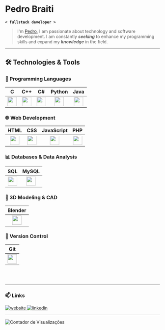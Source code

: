 # Pedro Braiti

**`< fullstack developer >`**

>I'm [Pedro](https://pedrobraiti.com/), I am passionate about technology and software development. I am constantly ***seeking*** to enhance my programming skills and expand my ***knowledge*** in the field.

---

## 🛠️ Technologies & Tools

### 🔹 Programming Languages  
| C | C++ | C# | Python | Java |
|:-:|:-:|:-:|:-:|:-:|
| <img src="https://cdn.jsdelivr.net/gh/devicons/devicon@latest/icons/c/c-original.svg" width="30px"/> | <img src="https://cdn.jsdelivr.net/gh/devicons/devicon@latest/icons/cplusplus/cplusplus-original.svg" width="30px"/> | <img src="https://cdn.jsdelivr.net/gh/devicons/devicon@latest/icons/csharp/csharp-original.svg" width="30px"/> | <img src="https://cdn.jsdelivr.net/gh/devicons/devicon@latest/icons/python/python-original.svg" width="30px"/> | <img src="https://cdn.jsdelivr.net/gh/devicons/devicon@latest/icons/java/java-original.svg" width="30px"/> |

### 🌐 Web Development  
| HTML | CSS | JavaScript | PHP |
|:-:|:-:|:-:|:-:|
| <img src="https://cdn.jsdelivr.net/gh/devicons/devicon@latest/icons/html5/html5-original.svg" width="30px"/> | <img src="https://cdn.jsdelivr.net/gh/devicons/devicon@latest/icons/css3/css3-original.svg" width="30px"/> | <img src="https://cdn.jsdelivr.net/gh/devicons/devicon@latest/icons/javascript/javascript-original.svg" width="30px"/> | <img src="https://cdn.jsdelivr.net/gh/devicons/devicon@latest/icons/php/php-original.svg" width="30px"/> |

### 📊 Databases & Data Analysis  
| SQL | MySQL |
|:-:|:-:|
| <img src="https://cdn.jsdelivr.net/gh/devicons/devicon@latest/icons/sqlite/sqlite-original.svg" width="30px"/> | <img src="https://cdn.jsdelivr.net/gh/devicons/devicon@latest/icons/mysql/mysql-original.svg" width="30px"/> |

### 🎨 3D Modeling & CAD  
| Blender |
|:-:|
| <img src="https://cdn.jsdelivr.net/gh/devicons/devicon@latest/icons/blender/blender-original.svg" width="30px"/> |

### 🔧 Version Control  
| Git |
|:-:|
| <img src="https://cdn.jsdelivr.net/gh/devicons/devicon@latest/icons/git/git-original.svg" width="30px"/> |

<br/>
<br/>

---

### 📫 Links

<p align="left">
  <a href="https://pedrobraiti.com" target="_blank">
    <img src="https://img.shields.io/badge/Website-000000?style=for-the-badge&logo=safari&logoColor=white" alt="website"/>
  </a>
  <a href="https://www.linkedin.com/in/pedrobraiti" target="_blank">
    <img src="https://img.shields.io/badge/LinkedIn-0077B5?style=for-the-badge&logo=linkedin&logoColor=white" alt="linkedin"/>
  </a>
</p>

---

<!-- Widgets do GitHub -->
<img src="https://komarev.com/ghpvc/?username=PedroBraiti&style=flat-square&color=blue" alt="Contador de Visualizações"/>
